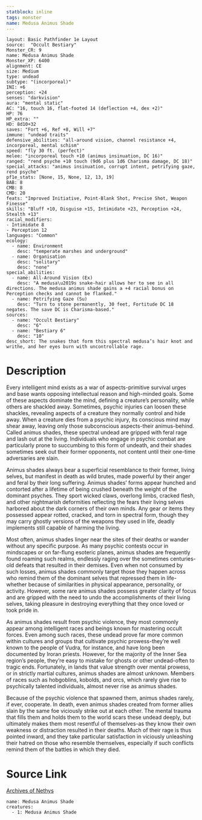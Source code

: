 ```yaml
---
statblock: inline
tags: monster
name: Medusa Animus Shade
---
```

```statblock
layout: Basic Pathfinder 1e Layout
source:  "Occult Bestiary"
Monster_CR: 9
name: Medusa Animus Shade
Monster_XP: 6400
alignment: CE
size: Medium
type: undead
subtype: "(incorporeal)"
INI: +6
perception: +24
senses: "darkvision"
aura: "mental static"
AC: "16, touch 16, flat-footed 14 (deflection +4, dex +2)"
HP: 76
HP_extra: ""
HD: 8d10+32
saves: "Fort +6, Ref +8, Will +7"
immune: "undead traits"
defensive_abilities: "all-around vision, channel resistance +4, incorporeal, mental schism"
speed: "fly 30 ft. (perfect)"
melee: "incorporeal touch +10 (animus insinuation, DC 16)"
ranged: "rend psyche +10 touch (9d6 plus 1d6 Charisma damage, DC 18)"
special_attacks: "animus insinuation, corrupt intent, petrifying gaze, rend psyche"
pf1e_stats: [None, 15, None, 12, 13, 19]
BAB: 8
CMB: 8
CMD: 20
feats: "Improved Initiative, Point-Blank Shot, Precise Shot, Weapon Finesse"
skills: "Bluff +10, Disguise +15, Intimidate +23, Perception +24, Stealth +13"
racial_modifiers:
- Intimidate 8
- Perception 12
languages: "Common"
ecology:
  - name: Environment
    desc: "temperate marshes and underground"
  - name: Organisation
    desc: "solitary"
    desc: "none"
special_abilities:
  - name: All-Around Vision (Ex)
    desc: "A medusa\u2019s snake-hair allows her to see in all directions. The medusa animus shade gains a +4 racial bonus on Perception checks and cannot be flanked."
  - name: Petrifying Gaze (Su)
    desc: "Turn to stone permanently, 30 feet, Fortitude DC 18 negates. The save DC is Charisma-based."
sources:
  - name: "Occult Bestiary"
    desc: "6"
  - name: "Bestiary 6"
    desc: "10"
desc_short: The snakes that form this spectral medusa’s hair knot and writhe, and her eyes burn with uncontrollable rage.
```
# Description
Every intelligent mind exists as a war of aspects-primitive survival urges and base wants opposing intellectual reason and high-minded goals. Some of these aspects dominate the mind, defining a creature’s personality, while others are shackled away. Sometimes, psychic injuries can loosen these shackles, revealing aspects of a creature they normally control and hide away. When a creature dies from a psychic injury, its conscious mind may shear away, leaving only those subconscious aspects-their animus-behind. Called animus shades, these spectral undead are gripped with feral rage and lash out at the living. Individuals who engage in psychic combat are particularly prone to succumbing to this form of undeath, and their shades sometimes seek out their former opponents, not content until their one-time adversaries are slain.

Animus shades always bear a superficial resemblance to their former, living selves, but manifest in death as wild brutes, made powerful by their anger and feral by their long suffering. Animus shades’ forms appear hunched and contorted after a lifetime of being crushed beneath the weight of the dominant psyches. They sport wicked claws, overlong limbs, cracked flesh, and other nightmarish deformities reflecting the fears their living selves harbored about the dark corners of their own minds. Any gear or items they possessed appear rotted, cracked, and torn in spectral form, though they may carry ghostly versions of the weapons they used in life, deadly implements still capable of harming the living.

Most often, animus shades linger near the sites of their deaths or wander without any specific purpose. As many psychic contests occur in mindscapes or on far-flung esoteric planes, animus shades are frequently found roaming such realms, endlessly raging over the sometimes centuries-old defeats that resulted in their demises. Even when not consumed by such losses, animus shades commonly target those they happen across who remind them of the dominant selves that repressed them in life-whether because of similarities in physical appearance, personality, or activity. However, some rare animus shades possess greater clarity of focus and are gripped with the need to undo the accomplishments of their living selves, taking pleasure in destroying everything that they once loved or took pride in.

As animus shades result from psychic violence, they most commonly appear among intelligent races and beings known for mastering occult forces. Even among such races, these undead prove far more common within cultures and groups that cultivate psychic prowess-they’re well known to the people of Vudra, for instance, and have long been documented by Iroran priests. However, for the majority of the Inner Sea region’s people, they’re easy to mistake for ghosts or other undead-often to tragic ends. Fortunately, in lands that value strength over mental prowess, or in strictly martial cultures, animus shades are almost unknown. Members of races such as hobgoblins, kobolds, and orcs, which rarely give rise to psychically talented individuals, almost never rise as animus shades.

Because of the psychic violence that spawned them, animus shades rarely, if ever, cooperate. In death, even animus shades created from former allies slain by the same foe viciously strike out at each other. The mental trauma that fills them and holds them to the world scars these undead deeply, but ultimately makes them most resentful of themselves-as they know their own weakness or distraction resulted in their deaths. Much of their rage is thus pointed inward, and they take particular satisfaction in viciously unleashing their hatred on those who resemble themselves, especially if such conflicts remind them of the battles in which they died.
# Source Link
[Archives of Nethys](https://aonprd.com/MonsterDisplay.aspx?ItemName=Medusa%20Animus%20Shade)
```encounter-table
name: Medusa Animus Shade
creatures:
  - 1: Medusa Animus Shade
```
